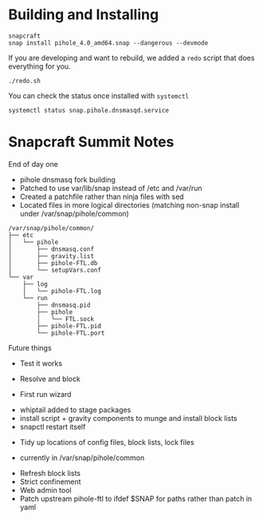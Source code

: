 
# Building and Installing
```
snapcraft
snap install pihole_4.0_amd64.snap --dangerous --devmode
```

If you are developing and want to rebuild, we added a `redo` script that does everything for you.
```
./redo.sh
```

You can check the status once installed with `systemctl`

```
systemctl status snap.pihole.dnsmasqd.service
```

Snapcraft Summit Notes
======================

End of day one

 * pihole dnsmasq fork building
 * Patched to use var/lib/snap instead of /etc and /var/run
 * Created a patchfile rather than ninja files with sed
 * Located files in more logical directories (matching non-snap install under /var/snap/pihole/common)

```
/var/snap/pihole/common/
├── etc
│   └── pihole
│       ├── dnsmasq.conf
│       ├── gravity.list
│       ├── pihole-FTL.db
│       └── setupVars.conf
└── var
    ├── log
    │   └── pihole-FTL.log
    └── run
        ├── dnsmasq.pid
        ├── pihole
        │   └── FTL.sock
        ├── pihole-FTL.pid
        └── pihole-FTL.port
```

Future things

 * Test it works
  - Resolve and block
 * First run wizard
  - whiptail added to stage packages
  - install script + gravity components to munge and install block lists
  - snapctl restart itself
 * Tidy up locations of config files, block lists, lock files
  - currently in /var/snap/pihole/common
 * Refresh block lists
 * Strict confinement
 * Web admin tool
 * Patch upstream pihole-ftl to ifdef $SNAP for paths rather than patch in yaml
